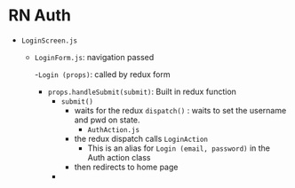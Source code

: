 

# RN Auth

- `LoginScreen.js`
  
  - `LoginForm.js`: navigation  passed
  
    -`Login (props)`: called by redux form
      - `props.handleSubmit(submit)`: Built in redux function
        - `submit()` 
            - waits for the redux `dispatch()` : waits to set the username and pwd on state.
              - `AuthAction.js`
            - the redux dispatch calls `LoginAction`
              - This is an alias for `Login (email, password)` in the Auth action class
            - then redirects to home page
        - 




                    

                